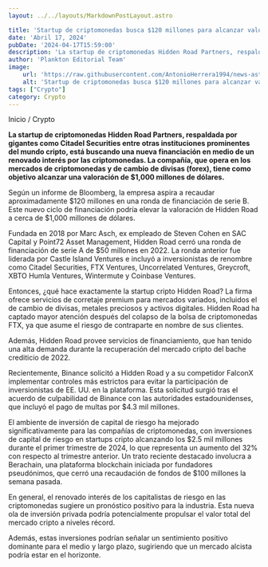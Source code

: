 ```yaml
---
layout: ../../layouts/MarkdownPostLayout.astro

title: 'Startup de criptomonedas busca $120 millones para alcanzar valoración de $1000 millones'
date: 'Abril 17, 2024'
pubDate: '2024-04-17T15:59:00'
description: 'La startup de criptomonedas Hidden Road Partners, respaldada por gigantes como Citadel Securities entre otras instituciones prominentes del mundo cripto.'
author: 'Plankton Editorial Team'
image:
    url: 'https://raw.githubusercontent.com/AntonioHerrera1994/news-astro/master/src/assets/crypto/crypto80.webp'
    alt: 'Startup de criptomonedas busca $120 millones para alcanzar valoración de $1000 millones'
tags: ["Crypto"]
category: Crypto
---
```


<span><a href="/" style="text-decoration:none;color:#0F1416">Inicio</a> / <a href="/crypto" style="text-decoration:none;color:#0F1416">Crypto</a></span>


<p style="font-weight: bold;">La startup de criptomonedas Hidden Road Partners, respaldada por gigantes como Citadel Securities entre otras instituciones prominentes del mundo cripto, está buscando una nueva financiación en medio de un renovado interés por las criptomonedas. La compañía, que opera en los mercados de criptomonedas y de cambio de divisas (forex), tiene como objetivo alcanzar una valoración de $1,000 millones de dólares.</p>

Según un informe de Bloomberg, la empresa aspira a recaudar aproximadamente $120 millones en una ronda de financiación de serie B. Este nuevo ciclo de financiación podría elevar la valoración de Hidden Road a cerca de $1,000 millones de dólares.

Fundada en 2018 por Marc Asch, ex empleado de Steven Cohen en SAC Capital y Point72 Asset Management, Hidden Road cerró una ronda de financiación de serie A de $50 millones en 2022. La ronda anterior fue liderada por Castle Island Ventures e incluyó a inversionistas de renombre como Citadel Securities, FTX Ventures, Uncorrelated Ventures, Greycroft, XBTO Humla Ventures, Wintermute y Coinbase Ventures.

Entonces, ¿qué hace exactamente la startup cripto Hidden Road? La firma ofrece servicios de corretaje premium para mercados variados, incluidos el de cambio de divisas, metales preciosos y activos digitales. Hidden Road ha captado mayor atención después del colapso de la bolsa de criptomonedas FTX, ya que asume el riesgo de contraparte en nombre de sus clientes.

Además, Hidden Road provee servicios de financiamiento, que han tenido una alta demanda durante la recuperación del mercado cripto del bache crediticio de 2022.

Recientemente, Binance solicitó a Hidden Road y a su competidor FalconX implementar controles más estrictos para evitar la participación de inversionistas de EE. UU. en la plataforma. Esta solicitud surgió tras el acuerdo de culpabilidad de Binance con las autoridades estadounidenses, que incluyó el pago de multas por $4.3 mil millones.

El ambiente de inversión de capital de riesgo ha mejorado significativamente para las compañías de criptomonedas, con inversiones de capital de riesgo en startups cripto alcanzando los $2.5 mil millones durante el primer trimestre de 2024, lo que representa un aumento del 32% con respecto al trimestre anterior. Un trato reciente destacado involucra a Berachain, una plataforma blockchain iniciada por fundadores pseudónimos, que cerró una recaudación de fondos de $100 millones la semana pasada.

En general, el renovado interés de los capitalistas de riesgo en las criptomonedas sugiere un pronóstico positivo para la industria. Esta nueva ola de inversión privada podría potencialmente propulsar el valor total del mercado cripto a niveles récord.

Además, estas inversiones podrían señalar un sentimiento positivo dominante para el medio y largo plazo, sugiriendo que un mercado alcista podría estar en el horizonte.
